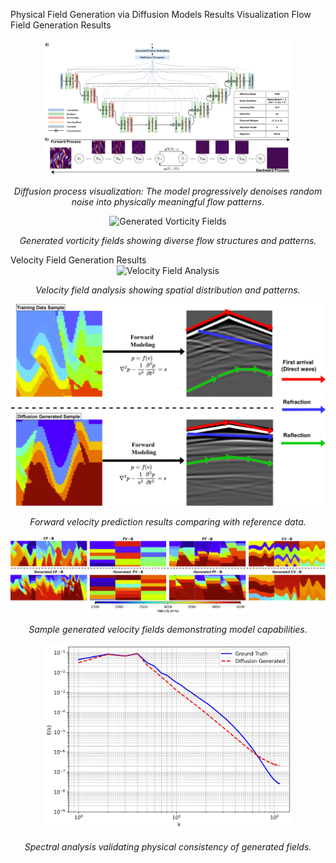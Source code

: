 Physical Field Generation via Diffusion Models
Results Visualization
Flow Field Generation Results
<div align="center">
    <img src="Github_Plot/diff_process.jpg" alt="Diffusion Process" width="400"/>
</div>
<p align="center">
    <em>Diffusion process visualization: The model progressively denoises random noise into physically meaningful flow patterns.</em>
</p>
<div align="center">
    <img src="Github_Plot/generated_vorticity.png" alt="Generated Vorticity Fields" width="600"/>
</div>
<p align="center">
    <em>Generated vorticity fields showing diverse flow structures and patterns.</em>
</p>
Velocity Field Generation Results
<div align="center">
    <img src="Github_Plot/velocity_field.png" alt="Velocity Field Analysis" width="600"/>
</div>
<p align="center">
    <em>Velocity field analysis showing spatial distribution and patterns.</em>
</p>
<div align="center">
    <img src="Github_Plot/velocity_forward.png" alt="Forward Velocity Prediction" width="600"/>
</div>
<p align="center">
    <em>Forward velocity prediction results comparing with reference data.</em>
</p>
<div align="center">
    <img src="Github_Plot/generated_velocity.png" alt="Generated Velocity Fields" width="600"/>
</div>
<p align="center">
    <em>Sample generated velocity fields demonstrating model capabilities.</em>
</p>
<div align="center">
    <img src="Github_Plot/spectrum.jpg" alt="Spectral Analysis" width="400"/>
</div>
<p align="center">
    <em>Spectral analysis validating physical consistency of generated fields.</em>
</p>